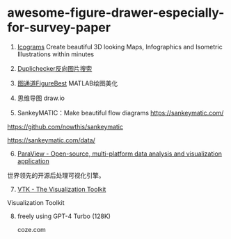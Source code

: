 # awesome-figure-drawer-especially-for-survey-paper

1. [Icograms](https://icograms.com/)
Create beautiful 3D looking Maps, Infographics and Isometric Illustrations within minutes

2. [Duplichecker反向图片搜索](https://www.duplichecker.com/zh/reverse-image-search.php)

3. [图通道FigureBest](https://mbd.pub/o/bread/mbd-YZaYm55t)
MATLAB绘图美化

4. 思维导图 draw.io

5. SankeyMATIC：Make beautiful flow diagrams    https://sankeymatic.com/
   

https://github.com/nowthis/sankeymatic

https://sankeymatic.com/data/

6. [ParaView - Open-source, multi-platform data analysis and visualization application⁤](https://www.paraview.org/)

世界领先的开源后处理可视化引擎。

7. [VTK - The Visualization Toolkit](https://vtk.org/)

Visualization Toolkit

8. freely using GPT-4 Turbo (128K) 

   coze.com

